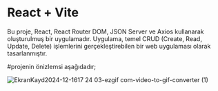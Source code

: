 # React + Vite


Bu proje, React, React Router DOM, JSON Server ve Axios kullanarak oluşturulmuş bir uygulamadır. Uygulama, temel CRUD (Create, Read, Update, Delete) işlemlerini gerçekleştirebilen bir web uygulaması olarak tasarlanmıştır.

#projenin önizlemsi aşağıdadır;

![EkranKayd2024-12-1617 24 03-ezgif com-video-to-gif-converter (1)](https://github.com/user-attachments/assets/d2e1d44f-19e3-4d26-b776-f52601ed0b7e)
